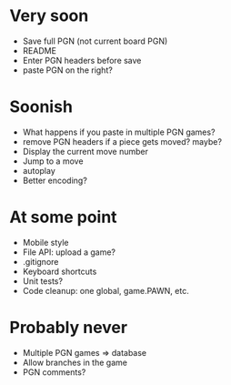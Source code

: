 # Very soon
- Save full PGN (not current board PGN)
- README
- Enter PGN headers before save
- paste PGN on the right?

# Soonish
- What happens if you paste in multiple PGN games?
- remove PGN headers if a piece gets moved? maybe?
- Display the current move number
- Jump to a move
- autoplay
- Better encoding?

# At some point
- Mobile style
- File API: upload a game?
- .gitignore
- Keyboard shortcuts
- Unit tests?
- Code cleanup: one global, game.PAWN, etc.

# Probably never
- Multiple PGN games => database
- Allow branches in the game
- PGN comments?
